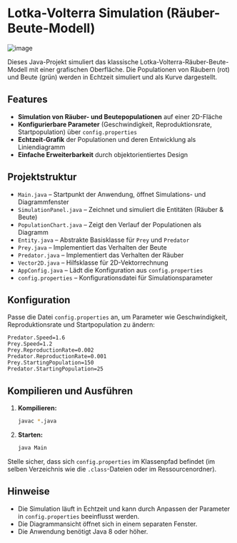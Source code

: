 # Lotka-Volterra Simulation (Räuber-Beute-Modell)

![image](https://github.com/user-attachments/assets/a01e5ce2-c338-41df-ac6c-04ee8c3b833a)


Dieses Java-Projekt simuliert das klassische Lotka-Volterra-Räuber-Beute-Modell mit einer grafischen Oberfläche. Die Populationen von Räubern (rot) und Beute (grün) werden in Echtzeit simuliert und als Kurve dargestellt.

## Features

- **Simulation von Räuber- und Beutepopulationen** auf einer 2D-Fläche
- **Konfigurierbare Parameter** (Geschwindigkeit, Reproduktionsrate, Startpopulation) über `config.properties`
- **Echtzeit-Grafik** der Populationen und deren Entwicklung als Liniendiagramm
- **Einfache Erweiterbarkeit** durch objektorientiertes Design

## Projektstruktur

- `Main.java` – Startpunkt der Anwendung, öffnet Simulations- und Diagrammfenster
- `SimulationPanel.java` – Zeichnet und simuliert die Entitäten (Räuber & Beute)
- `PopulationChart.java` – Zeigt den Verlauf der Populationen als Diagramm
- `Entity.java` – Abstrakte Basisklasse für `Prey` und `Predator`
- `Prey.java` – Implementiert das Verhalten der Beute
- `Predator.java` – Implementiert das Verhalten der Räuber
- `Vector2D.java` – Hilfsklasse für 2D-Vektorrechnung
- `AppConfig.java` – Lädt die Konfiguration aus `config.properties`
- `config.properties` – Konfigurationsdatei für Simulationsparameter

## Konfiguration

Passe die Datei `config.properties` an, um Parameter wie Geschwindigkeit, Reproduktionsrate und Startpopulation zu ändern:

```properties
Predator.Speed=1.6
Prey.Speed=1.2
Prey.ReproductionRate=0.002
Predator.ReproductionRate=0.001
Prey.StartingPopulation=150
Predator.StartingPopulation=25
```

## Kompilieren und Ausführen

1. **Kompilieren:**
   ```sh
   javac *.java
   ```

2. **Starten:**
   ```sh
   java Main
   ```

Stelle sicher, dass sich `config.properties` im Klassenpfad befindet (im selben Verzeichnis wie die `.class`-Dateien oder im Ressourcenordner).

## Hinweise

- Die Simulation läuft in Echtzeit und kann durch Anpassen der Parameter in `config.properties` beeinflusst werden.
- Die Diagrammansicht öffnet sich in einem separaten Fenster.
- Die Anwendung benötigt Java 8 oder höher.

